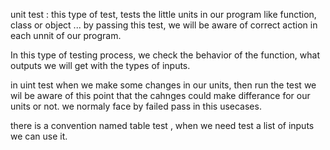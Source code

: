 unit test :
this type of test, tests the little units in our program like function, class or object ...
by passing this test, we will be aware of correct action in each unnit of our program.

In this type of testing process, we check the behavior of the function, what outputs we will get with the types of inputs.

in uint test when we make some changes in our units, then run the test we wil be aware of this point that the cahnges could make differance for our units or not.
we normaly face by failed pass in this usecases.

there is a convention named table test , when we need test a list of inputs we can use it.